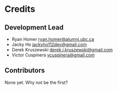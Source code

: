 # Credits


## Development Lead

* Ryan Homer <ryan.homer@alumni.ubc.ca>
* Jacky Ho <jackyho112dev@gmail.com>
* Derek Kruszewski <derek.j.kruszewski@gmail.com>
* Victor Cuspinera <vcuspinera@gmail.com>

## Contributors

None yet. Why not be the first?
